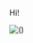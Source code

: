 Hi!

![()](https://lh3.googleusercontent.com/u/0/drive-viewer/AKGpihaGfoY9yZN4_coAubYLwZ4NYh7IYgXlnvel5KpsbK7iN7zL2MeyxRV8--0ASZ3U3zJNsW7HhPUumOKHd3nAtrCKYSh6mg=w1920-h912-v0)
